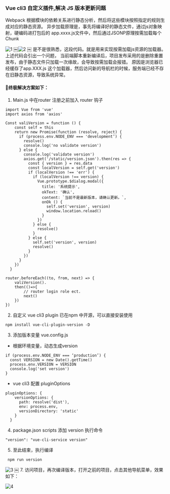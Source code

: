 ### Vue cli3 自定义插件,解决 JS 版本更新问题

Webpack 根据模块的依赖关系进行静态分析，然后将这些模块按照指定的规则生成对应的静态资源。
异步加载原理是，事先将编译好的静态文件，通过js对象映射，硬编码进打包后的 app.xxxx.js文件中，然后通过JSONP原理按需加载每个Chunk

![1](https://thumbnail10.baidupcs.com/thumbnail/433982cbe18911a8df95f9a30b820bf0?fid=4211519823-250528-290873173178815&rt=pr&sign=FDTAER-DCb740ccc5511e5e8fedcff06b081203-AHdaXlVNXENTubCzdjXfWeB%2bMgw%3d&expires=8h&chkbd=0&chkv=0&dp-logid=8046404631081384759&dp-callid=0&time=1544709600&size=c1680_u1050&quality=90&vuk=4211519823&ft=image&autopolicy=1)
￼![2](https://thumbnail10.baidupcs.com/thumbnail/8f01e4901d123d1e98e26c1d583ed67b?fid=4211519823-250528-53930007303104&rt=pr&sign=FDTAER-DCb740ccc5511e5e8fedcff06b081203-fFET41eWOITq%2fOydYHHAfFknpeA%3d&expires=8h&chkbd=0&chkv=0&dp-logid=8046404631081384759&dp-callid=0&time=1544709600&size=c1680_u1050&quality=90&vuk=4211519823&ft=image&autopolicy=1)
￼
是不是很熟悉，这段代码。就是用来实现按需加载js资源的加载器。
上述代码会引出一个问题，
当前端脚本重新编译后，项目发布采用的是删除重置发布，由于静态文件只加载一次缘故，会导致按需加载会报错。
原因是浏览器已经缓存了app.XXX.js 这个加载器，然后访问新的导航栏的时候，服务端已经不存在旧静态资源，导致系统异常。

#### 终极解决方案如下：

1. Main.js 中在router 注册之前加入 router 钩子

```
import Vue from 'vue'
import axios from 'axios'

Const valiVersion = function () {
    const self = this
    return new Promise(function (resolve, reject) {
      if (process.env.NODE_ENV === 'development’) {
        resolve()
        console.log('no validate version')
      } else {
        console.log('validate version')
        axios.get('/static/version.json').then(res => {
          const { version } = res.data
          const localVersion = self.get('version')
          if (localVersion !== 'err') {
            if (localVersion !== version) {
              Vue.prototype.$dialog.modal({
                title: '系统提示',
                okText: '确认',
                content: `当前不是最新版本，请确认更新。`,
                onOk () {
                  self.set('version', version)
                  window.location.reload()
                }
              })
            } else {
              resolve()
            }
          } else {
            self.set('version', version)
            resolve()
          }
        })
      }
    })
  }

router.beforeEach((to, from, next) => {
	valiVersion().
	then(()=>{
		// router login role ect. 
		next()
	})
})
```
2. 自定义 vue cli3 plugin 已在npm 中开源，可以直接安装使用
```
npm install vue-cli-plugin-version -D
```


3. 添加版本变量 vue.config.js
- 根据环境变量，动态生成version
```
if (process.env.NODE_ENV === ‘production’) {
  const VERSION = new Date().getTime()
  process.env.VERSION = VERSION
  console.log('set version')
}
```

- vue cli3 配置 pluginOptions
```
pluginOptions: {
    versionOptions: {
      path: resolve('dist'),
      env: process.env,
      versionDirectory: 'static'
    }
  }
```

4. package.json  scripts 添加 version 执行命令
```
"version": "vue-cli-service version"
```
5. 至此结束，执行编译
```
 npm run version 
```
![3](https://thumbnail10.baidupcs.com/thumbnail/8a7f34f03d74569789aba65cafc24b8b?fid=4211519823-250528-22738948181364&rt=pr&sign=FDTAER-DCb740ccc5511e5e8fedcff06b081203-QSygCZ8V%2bELohAsL70SYSouho5s%3d&expires=8h&chkbd=0&chkv=0&dp-logid=8046404631081384759&dp-callid=0&time=1544709600&size=c1680_u1050&quality=90&vuk=4211519823&ft=image&autopolicy=1)
￼
7. 访问项目，再次编译版本，打开之前的项目，点击其他导航菜单，效果如下：

![4](https://thumbnail10.baidupcs.com/thumbnail/9401e932184a8f19dc19a62ad9f59d70?fid=4211519823-250528-366460011063220&rt=pr&sign=FDTAER-DCb740ccc5511e5e8fedcff06b081203-U5cJIE5DRpcJq4XaoBV2Vo3TqYQ%3d&expires=8h&chkbd=0&chkv=0&dp-logid=8046969967216209037&dp-callid=0&time=1544713200&size=c1680_u1050&quality=90&vuk=4211519823&ft=image&autopolicy=1)



